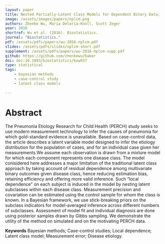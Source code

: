 ```yaml
---
layout: paper
title: Nested Partially-Latent Class Models for Dependent Binary Data; Estimating Disease Etiology
image: /assets/images/papers/nplcm.png
authors: Zhenke Wu, Maria Deloria-Knoll, Scott Zeger
year: 2016
shortref: Wu et al. (2016). Biostatistics.
journal: "Biostatistics."
pdf: /assets/pdfs/papers/wu-2016-nplcm.pdf
slides: /assets/pdfs/slides/nplcm-short.pdf
supplement: /assets/pdfs/papers/wu-2016-nplcm-supp.pdf
github: https://github.com/zhenkewu/baker
doi: doi:10.1093/biostatistics/kxw037
type: statistical
tags:
    - bayesian methods
    - case-control study
    - latent class models
 
---
```


# Abstract

The Pneumonia Etiology Research for Child Health (PERCH) study seeks to use modern measurement
technology to infer the causes of pneumonia for which gold-standard evidence is unavailable. Based on
case-control data, the article describes a latent variable model designed to infer the etiology distribution for
the population of cases, and for an individual case given her measurements.We assume each observation
is drawn from a mixture model for which each component represents one disease class. The model
conisidered here addresses a major limitation of the traditional latent class approach by taking account of
residual dependence among multivariate binary outcomes given disease class, hence reducing estimation
bias, retaining efficiency and offering more valid inference. Such “local dependence” on each subject
is induced in the model by nesting latent subclasses within each disease class. Measurement precision
and covariation can be estimated using the control sample for whom the class is known. In a Bayesian
framework, we use stick-breaking priors on the subclass indicators for model-averaged inference across
different numbers of subclasses. Assessment of model fit and individual diagnosis are done using posterior
samples drawn by Gibbs sampling. We demonstrate the utility of the method on simulated and on the
motivating PERCH data.

**Keywords** Bayesian methods; Case-control studies; Local dependence; Latent class model; Measurement
error; Disease etiology.

